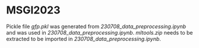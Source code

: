 # MSGI2023

Pickle file *gfp.pkl* was generated from *230708_data_preprocessing.ipynb* and was used in *230708_data_preprocessing.ipynb*. *mltools.zip* needs to be extracted to be imported in *230708_data_preprocessing.ipynb*.
